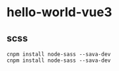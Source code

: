 # hello-world-vue3
 
## scss
~~~
cnpm install node-sass --sava-dev
cnpm install node-sass --sava-dev
~~~
